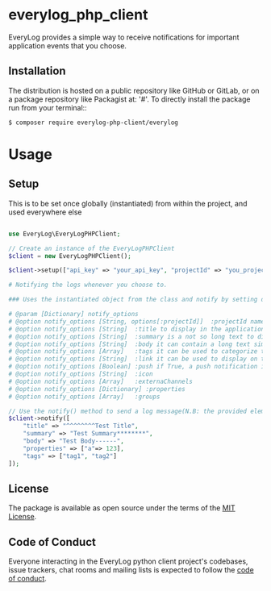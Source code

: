 # everylog_php_client

EveryLog provides a simple way to receive notifications for important application events that you choose.

## Installation

The distribution is hosted on a public repository like GitHub or GitLab, or on a package repository like Packagist at: '#'. To directly install the package run from your terminal::

    $ composer require everylog-php-client/everylog

# Usage

## Setup

This is to be set once globally (instantiated) from within the project, and used everywhere else

```php

use EveryLog\EveryLogPHPClient;

// Create an instance of the EveryLogPHPClient
$client = new EveryLogPHPClient();

$client->setup(["api_key" => "your_api_key", "projectId" => "you_project_id"]);

# Notifying the logs whenever you choose to.

### Uses the instantiated object from the class and notify by setting different options.

# @param [Dictionary] notify_options
# @option notify_options [String, options[:projectId]]  :projectId name of the project
# @option notify_options [String]  :title to display in the application and if enabled in the notification
# @option notify_options [String]  :summary is a not so long text to display on the application and if enabled in the notification
# @option notify_options [String]  :body it can contain a long text simple formatted, no html to display in the application
# @option notify_options [Array]   :tags it can be used to categorize the notification, must be strings
# @option notify_options [String]  :link it can be used to display on the application and if enabled in the notification
# @option notify_options [Boolean] :push if True, a push notification is sent to application
# @option notify_options [String]  :icon
# @option notify_options [Array]   :externaChannels
# @option notify_options [Dictionary] :properties
# @option notify_options [Array]   :groups

// Use the notify() method to send a log message(N.B: the provided elements of the log message are samples)
$client->notify([
    "title" => "^^^^^^^^Test Title",
    "summary" => "Test Summary********",
    "body" => "Test Body------",
    "properties" => ["a"=> 123],
    "tags" => ["tag1", "tag2"]
]);

```

## License

The package is available as open source under the terms of the [MIT License](./LICENSE).

## Code of Conduct

Everyone interacting in the EveryLog python client project's codebases, issue trackers, chat rooms and mailing lists is expected to follow the [code of conduct](./CODE_OF_CONDUCT.md).